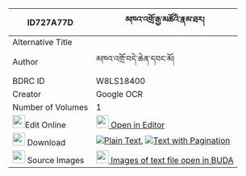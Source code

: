 |ID727A77D|མཁའ་འགྲོ་རྒྱ་མཚོའི་རྣམ་ཐར། 
| --- | --- 
|Alternative Title |
|Author| མཁའ་འགྲོ་བདེ་ཆེན་དབང་མོ།
|BDRC ID | W8LS18400
|Creator | Google OCR
|Number of Volumes| 1
|<img width="25" src="https://img.icons8.com/color/25/000000/edit-property.png">Edit Online| [<img width="25" src="https://avatars.githubusercontent.com/u/45091458?s=200&v=4"> Open in Editor](http://editor.openpecha.org/ID727A77D)
|<img width="25" src="https://img.icons8.com/fluent/48/000000/download-2.png"/>  Download | [![](https://img.icons8.com/color/20/000000/txt.png)Plain Text](https://github.com/Openpecha/ID727A77D/releases/download/v1/khandro_gyatso_i_namtar_plain_ID727A77D.zip), [![](https://img.icons8.com/color/20/000000/txt.png)Text with Pagination](https://github.com/Openpecha/ID727A77D/releases/download/v1/khandro_gyatso_i_namtar_pages_ID727A77D.zip)
|<img width="25" src="https://img.icons8.com/plasticine/100/000000/pictures-folder.png"/>  Source Images | [<img width="25" src="https://library.bdrc.io/icons/BUDA-small.svg"> Images of text file open in BUDA](https://library.bdrc.io/show/bdr:W8LS18400)
